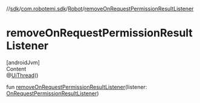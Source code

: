//[sdk](../../../index.md)/[com.robotemi.sdk](../index.md)/[Robot](index.md)/[removeOnRequestPermissionResultListener](remove-on-request-permission-result-listener.md)



# removeOnRequestPermissionResultListener  
[androidJvm]  
Content  
@[UiThread](https://developer.android.com/reference/kotlin/androidx/annotation/UiThread.html)()  
  
fun [removeOnRequestPermissionResultListener](remove-on-request-permission-result-listener.md)(listener: [OnRequestPermissionResultListener](../../com.robotemi.sdk.permission/-on-request-permission-result-listener/index.md))  



